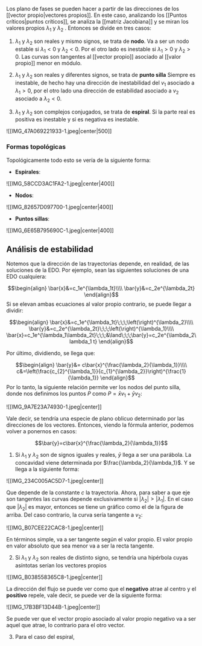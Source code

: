 
Los plano de fases se pueden hacer a partir de las direcciones de los [[vector propio|vectores propios]]. En este caso, analizando los [[Puntos críticos|puntos críticos]], se analiza la [[matriz Jacobiana]] y se miran los valores propios $\lambda_1$ y $\lambda_2$ . Entonces se divide en tres casos: 

1. $\lambda_1$ y $\lambda_2$ son reales y mismo signos, se trata de **nodo**. Va a ser un nodo estable si $\lambda_1 < 0$ y $\lambda_2 < 0$. Por el otro lado es inestable si $\lambda_1 > 0$ y $\lambda_2 > 0$. Las curvas son tangentes al [[vector propio]] asociado al [[valor propio]] menor en módulo. 

2. $\lambda_1$ y $\lambda_2$ son reales y diferentes signos, se trata de **punto silla**  Siempre es inestable, de hecho hay una dirección de inestabilidad del $v_1$ asociado a $\lambda_1 >0$, por el otro lado una dirección de estabilidad asociado a $v_2$ asociado a $\lambda_2 < 0$. 

3. $\lambda_1$ y $\lambda_2$ son complejos conjugados, se trata de **espiral**. Si la parte real es positiva es inestable y si es negativa es inestable. 

![[IMG_47A069221933-1.jpeg|center|500]]


### Formas topológicas 

Topológicamente todo esto se vería de la siguiente forma: 

- **Espirales**: 

![[IMG_58CCD3AC1FA2-1.jpeg|center|400]]

- **Nodos**: 

![[IMG_82657D097700-1.jpeg|center|400]]


- **Puntos sillas**: 

![[IMG_6E65B795690C-1.jpeg|center|400]]


## Análisis de estabilidad 

Notemos que la dirección de las trayectorias depende, en realidad, de las soluciones de la EDO. Por ejemplo, sean las siguientes soluciones de una EDO cualquiera: 

$$\begin{align}
\bar{x}&=c_1e^{\lambda_1t}\\\\
\bar{y}&=c_2e^{\lambda_2t}
\end{align}$$ 
Si se elevan ambas ecuaciones al valor propio contrario, se puede llegar a dividir: 

$$\begin{align}
\bar{x}&=c_1e^{\lambda_1t}\;\;\;\left(\right)^{\lambda_2}\\\\
\bar{y}&=c_2e^{\lambda_2t}\;\;\;\left(\right)^{\lambda_1}\\\\
\bar{x}=c_1e^{\lambda_1\lambda_2t}\;\;\;&\land\;\;\;\bar{y}=c_2e^{\lambda_2\lambda_1 t}
\end{align}$$

Por último, dividiendo, se llega que: 

$$\begin{align}
\bar{y}&= c\bar{x}^{\frac{\lambda_2}{\lambda_1}}\\\\
c&=\left(\frac{c_{2}^{\lambda_1}}{c_{1}^{\lambda_2}}\right)^{\frac{1}{\lambda_1}}
\end{align}$$ 
Por lo tanto, la siguiente relación permite ver los nodos del punto silla, donde nos definimos los puntos $P$ como $P=\bar{x}v_1 + \bar{y}v_2$:

![[IMG_9A7E23A74930-1.jpeg|center]]

Vale decir, se tendría una especie de plano oblicuo determinado por las direcciones de los vectores. Entonces, viendo la fórmula anterior, podemos volver a ponernos en casos: 

$$\bar{y}=c\bar{x}^{\frac{\lambda_2}{\lambda_1}}$$ 
1. Si $\lambda_1$ y $\lambda_2$ son de signos iguales y reales, $\bar{y}$ llega a ser una parábola. La concavidad viene determinada por $\frac{\lambda_2}{\lambda_1}$. Y se llega a la siguiente forma: 

![[IMG_234C005AC5D7-1.jpeg|center]]

Que depende de la constante $c$ la trayectoria. Ahora, para saber a que eje son tangentes las curvas depende exclusivamente si $\vert\lambda_2\vert > \vert\lambda_1\vert$. En el caso que $\vert\lambda_2\vert$ es mayor, entonces se tiene un gráfico como el de la figura de arriba. Del caso contrario, la curva sería tangente a $v_2$: 

![[IMG_B07CEE22CAC8-1.jpeg|center]]

En términos simple, va a ser tangente según el valor propio. El valor propio en valor absoluto que sea menor va a ser la recta tangente.

2. Si $\lambda_1$ y $\lambda_2$ son reales de distinto signo, se tendría una hipérbola cuyas asíntotas serían los vectores propios 

![[IMG_B038558365C8-1.jpeg|center]]

La dirección del flujo se puede ver como que el **negativo** atrae al centro y el **positivo** repele, vale decir, se puede ver de la siguiente forma: 

![[IMG_17B3BF13D44B-1.jpeg|center]]

Se puede ver que el vector propio asociado al valor propio negativo va a ser aquel que atrae, lo contrario para el otro vector. 

3. Para el caso del espiral, 